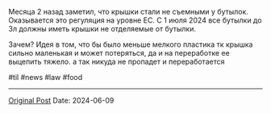 Месяца 2 назад заметил, что крышки стали не съемными у бутылок. Оказывается это регуляция на уровне ЕС. С 1 июля 2024 все бутылки до 3л должны иметь крышки не отделяемые от бутылки. 

Зачем? Идея в том, что бы было меньше мелкого пластика тк крышка сильно маленькая и может потеряться, да и на переработке ее выцепить тяжело. а так никуда не пропадет и переработается

#til #news #law #food

---
[Original Post](https://t.me/lev2tarragona/2291)
Date: 2024-06-09
